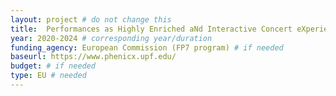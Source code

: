 ```yaml
---
layout: project # do not change this
title: 	Performances as Highly Enriched aNd Interactive Concert eXperiences (PHENICX)	# title of the project
year: 2020-2024	# corresponding year/duration
funding_agency: European Commission (FP7 program) # if needed
baseurl: https://www.phenicx.upf.edu/
budget: # if needed
type: EU # needed
---
```


